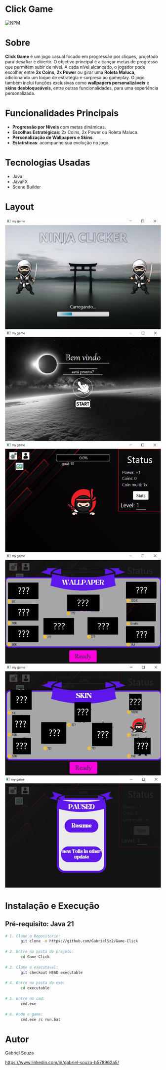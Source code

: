 # Click Game  
[![NPM](https://img.shields.io/npm/l/react)](https://github.com/GabrielSz2/Game-Click/blob/main/LICENSE)

# Sobre

**Click Game** é um jogo casual focado em progressão por cliques, projetado para desafiar e divertir. O objetivo principal é alcançar metas de progresso que permitem subir de nível. A cada nível alcançado, o jogador pode escolher entre **2x Coins**, **2x Power** ou girar uma **Roleta Maluca**, adicionando um toque de estratégia e surpresa ao gameplay. O jogo também inclui funções exclusivas como **wallpapers personalizáveis** e **skins desbloqueáveis**, entre outras funcionalidades, para uma experiência personalizada.

# Funcionalidades Principais
- **Progressão por Níveis** com metas dinâmicas.  
- **Escolhas Estratégicas**: 2x Coins, 2x Power ou Roleta Maluca.  
- **Personalização de Wallpapers e Skins**.  
- **Estatísticas**: acompanhe sua evolução no jogo.

# Tecnologias Usadas
- Java  
- JavaFX  
- Scene Builder 

# Layout
![Layout](https://github.com/GabrielSz2/imagens/blob/main/Loading.png)
![Layout](https://github.com/GabrielSz2/imagens/blob/main/start.png)
![Layout](https://github.com/GabrielSz2/imagens/blob/main/game.png)
![Layout](https://github.com/GabrielSz2/imagens/blob/main/wall.png)
![Layout](https://github.com/GabrielSz2/imagens/blob/main/skins.png)
![Layout](https://github.com/GabrielSz2/imagens/blob/main/pause.png)


# Instalação e Execução  
## Pré-requisito: Java 21

```bash
# 1. Clone o Repositório:
       git clone -n https://github.com/GabrielSz2/Game-Click

# 2. Entre na pasta do projeto:
       cd Game-Click
  
# 3. Clone o executavel:
       git checkout HEAD executable

# 4. Entre na pasta do exe:
       cd executable

# 5. Entre no cmd:
       cmd.exe

# 6. Rode o game:
       cmd.exe /c run.bat 
```

# Autor
Gabriel Souza

https://www.linkedin.com/in/gabriel-souza-b578962a5/
